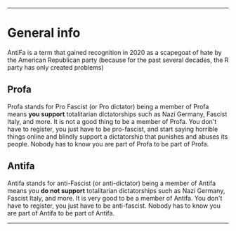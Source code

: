 
***

# General info

AntiFa is a term that gained recognition in 2020 as a scapegoat of hate by the American Republican party (because for the past several decades, the R party has only created problems)

## Profa

Profa stands for Pro Fascist (or Pro dictator) being a member of Profa means **you support** totalitarian dictatorships such as Nazi Germany, Fascist Italy, and more. It is not a good thing to be a member of Profa. You don't have to register, you just have to be pro-fascist, and start saying horrible things online and blindly support a dictatorship that punishes and abuses its people. Nobody has to know you are part of Profa to be part of Profa.

## Antifa

Antifa stands for anti-Fascist (or anti-dictator) being a member of Antifa means you **do not support** totalitarian dictatorships such as Nazi Germany, Fascist Italy, and more. It is very good to be a member of Antifa. You don't have to register, you just have to be anti-fascist. Nobody has to know you are part of Antifa to be part of Antifa.

***
